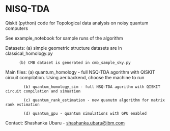 # NISQ-TDA
Qiskit (python) code for Topological data analysis on noisy quantum computers

See example_notebook for sample runs of the algorithm

Datasets: (a) simple geometric structure datasets are in classical_homology.py

          (b) CMB dataset is generated in cmb_sample_sky.py
          
Main files: (a) quantum_homology - full NSQ-TDA agorithm with QISKIT circuit compilation. Using aer.backend, choose the machine to run

            (b) quantum_homology_sim - full NSQ-TDA agorithm with QISKIT circuit compilation and simuation
            
            (c) quantum_rank_estimation - new quanutm algorithm for matrix rank estimation
            
            (d) quantum_gpu - quantum simulations with GPU enabled
 
Contact: Shashanka Ubaru - shashanka.ubaru@ibm.com
